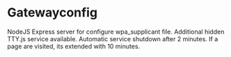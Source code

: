 # Gatewayconfig
NodeJS Express server for configure wpa_supplicant file. Additional hidden TTY.js service available.
Automatic service shutdown after 2 minutes. If a page are visited, its extended with 10 minutes.
